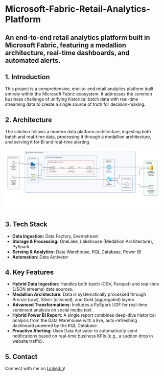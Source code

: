 # Microsoft-Fabric-Retail-Analytics-Platform
An end-to-end retail analytics platform built in Microsoft Fabric, featuring a medallion architecture, real-time dashboards, and automated alerts.
---

## 1. Introduction

This project is a comprehensive, end-to-end retail analytics platform built entirely within the Microsoft Fabric ecosystem. It addresses the common business challenge of unifying historical batch data with real-time streaming data to create a single source of truth for decision-making.

## 2. Architecture

The solution follows a modern data platform architecture, ingesting both batch and real-time data, processing it through a medallion architecture, and serving it for BI and real-time alerting.

![Architecture Diagram](./architecture/architecture_diagram.png)



## 3. Tech Stack

- **Data Ingestion:** Data Factory, Eventstream
- **Storage & Processing:** OneLake, Lakehouse (Medallion Architecture), PySpark
- **Serving & Analytics:** Data Warehouse, KQL Database, Power BI
- **Automation:** Data Activator

## 4. Key Features

- **Hybrid Data Ingestion:** Handles both batch (CSV, Parquet) and real-time (JSON streams) data sources.
- **Medallion Architecture:** Data is systematically processed through Bronze (raw), Silver (cleaned), and Gold (aggregated) layers.
- **Advanced Transformations:** Includes a PySpark UDF for real-time sentiment analysis on social media text.
- **Hybrid Power BI Report:** A single report combines deep-dive historical analysis from the Data Warehouse with a live, auto-refreshing dashboard powered by the KQL Database.
- **Proactive Alerting:** Uses Data Activator to automatically send notifications based on real-time business KPIs (e.g., a sudden drop in website traffic).

## 5. Contact

Connect with me on [LinkedIn](https://www.linkedin.com/in/manoj-k-498b70124?lipi=urn%3Ali%3Apage%3Ad_flagship3_profile_view_base_contact_details%3BNMbihSQSS3aCZaT1eSasjw%3D%3D)!
